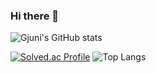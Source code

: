 ### Hi there 👋

<!--
**Gjuni/Gjuni** is a ✨ _special_ ✨ repository because its `README.md` (this file) appears on your GitHub profile.

Here are some ideas to get you started:

- 🔭 I’m currently working on ...
- 🌱 I’m currently learning ...
- 👯 I’m looking to collaborate on ...
- 🤔 I’m looking for help with ...
- 💬 Ask me about ...
- 📫 How to reach me: ...
- 😄 Pronouns: ...
- ⚡ Fun fact: ...
-->
![Gjuni's GitHub stats](https://github-readme-stats.vercel.app/api?username=Gjuni&show_icons=true&theme=highcontrast)  

[![Solved.ac Profile](http://mazassumnida.wtf/api/generate_badge?boj=kmj0601)](https://solved.ac/kmj0601)
![Top Langs](https://github-readme-stats.vercel.app/api/top-langs/?username=anuraghazra&layout=compact)

